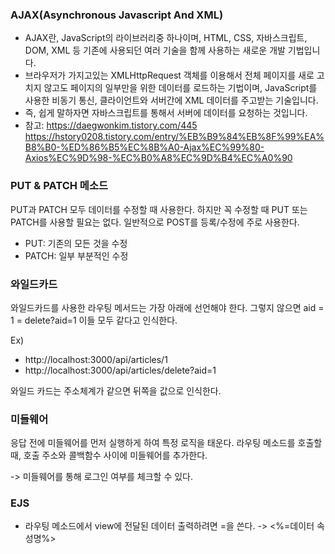 ### AJAX(Asynchronous Javascript And XML)
- AJAX란, JavaScript의 라이브러리중 하나이며, HTML, CSS, 자바스크립트, DOM, XML 등 기존에 사용되던 여러 기술을 함께 사용하는 새로운 개발 기법입니다.
- 브라우저가 가지고있는 XMLHttpRequest 객체를 이용해서 전체 페이지를 새로 고치지 않고도 페이지의 일부만을 위한 데이터를 로드하는 기법이며, JavaScript를 사용한 비동기 통신, 클라이언트와 서버간에 XML 데이터를 주고받는 기술입니다.
- 즉, 쉽게 말하자면 자바스크립트를 통해서 서버에 데이터를 요청하는 것입니다.
- 참고: https://daegwonkim.tistory.com/445
    https://hstory0208.tistory.com/entry/%EB%B9%84%EB%8F%99%EA%B8%B0-%ED%86%B5%EC%8B%A0-Ajax%EC%99%80-Axios%EC%9D%98-%EC%B0%A8%EC%9D%B4%EC%A0%90


### PUT & PATCH 메소드
PUT과 PATCH 모두 데이터를 수정할 때 사용한다.
하지만 꼭 수정할 때 PUT 또는 PATCH를 사용할 필요는 없다.
일반적으로 POST를 등록/수정에 주로 사용한다.
- PUT: 기존의 모든 것을 수정
- PATCH: 일부 부분적인 수정


### 와일드카드
와일드카드를 사용한 라우팅 메서드는 가장 아래에 선언해야 한다.
그렇지 않으면 aid = 1 = delete?aid=1 이들 모두 같다고 인식한다.

Ex)
- http://localhost:3000/api/articles/1
- http://localhost:3000/api/articles/delete?aid=1

와일드 카드는 주소체계가 같으면 뒤쪽을 값으로 인식한다.


### 미들웨어
응답 전에 미들웨어를 먼저 실행하게 하여 특정 로직을 태운다.
라우팅 메소드를 호출할 때, 호출 주소와 콜백함수 사이에 미들웨어를 추가한다.

-> 미들웨어를 통해 로그인 여부를 체크할 수 있다.


### EJS
- 라우팅 메소드에서 view에 전달된 데이터 출력하려면 =을 쓴다.
    -> <%=데이터 속성명%>
